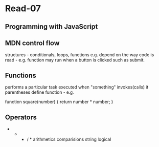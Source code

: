# Read-07
## Programming with JavaScript

## MDN control flow
structures - conditionals, loops, functions 
e.g. depend on the way code is read - e.g. function may run when a button is clicked such as submit.

## Functions
performs a particular task
executed when "something" invokes(calls) it
parentheses define function - e.g.

function square(number) {
  return number * number;
}

## Operators
- + - / *
arithmetics
comparisions
string
logical

